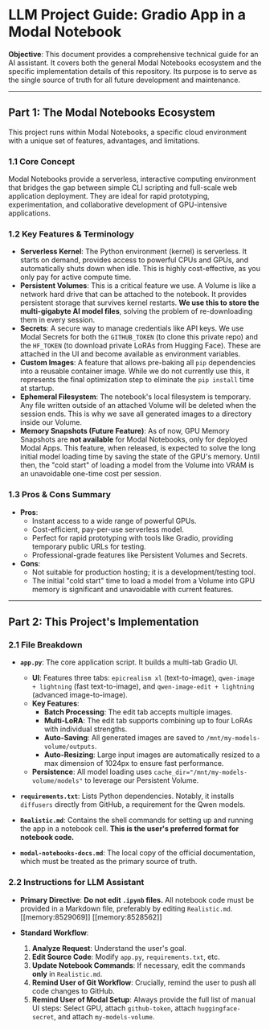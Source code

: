 # LLM Project Guide: Gradio App in a Modal Notebook

**Objective**: This document provides a comprehensive technical guide for an AI assistant. It covers both the general Modal Notebooks ecosystem and the specific implementation details of this repository. Its purpose is to serve as the single source of truth for all future development and maintenance.

---

## Part 1: The Modal Notebooks Ecosystem

This project runs within Modal Notebooks, a specific cloud environment with a unique set of features, advantages, and limitations.

### 1.1 Core Concept

Modal Notebooks provide a serverless, interactive computing environment that bridges the gap between simple CLI scripting and full-scale web application deployment. They are ideal for rapid prototyping, experimentation, and collaborative development of GPU-intensive applications.

### 1.2 Key Features & Terminology

*   **Serverless Kernel**: The Python environment (kernel) is serverless. It starts on demand, provides access to powerful CPUs and GPUs, and automatically shuts down when idle. This is highly cost-effective, as you only pay for active compute time.
*   **Persistent Volumes**: This is a critical feature we use. A Volume is like a network hard drive that can be attached to the notebook. It provides persistent storage that survives kernel restarts. **We use this to store the multi-gigabyte AI model files**, solving the problem of re-downloading them in every session.
*   **Secrets**: A secure way to manage credentials like API keys. We use Modal Secrets for both the `GITHUB_TOKEN` (to clone this private repo) and the `HF_TOKEN` (to download private LoRAs from Hugging Face). These are attached in the UI and become available as environment variables.
*   **Custom Images**: A feature that allows pre-baking all `pip` dependencies into a reusable container image. While we do not currently use this, it represents the final optimization step to eliminate the `pip install` time at startup.
*   **Ephemeral Filesystem**: The notebook's local filesystem is temporary. Any file written outside of an attached Volume will be deleted when the session ends. This is why we save all generated images to a directory inside our Volume.
*   **Memory Snapshots (Future Feature)**: As of now, GPU Memory Snapshots are **not available** for Modal Notebooks, only for deployed Modal Apps. This feature, when released, is expected to solve the long initial model loading time by saving the state of the GPU's memory. Until then, the "cold start" of loading a model from the Volume into VRAM is an unavoidable one-time cost per session.

### 1.3 Pros & Cons Summary

*   **Pros**:
    *   Instant access to a wide range of powerful GPUs.
    *   Cost-efficient, pay-per-use serverless model.
    *   Perfect for rapid prototyping with tools like Gradio, providing temporary public URLs for testing.
    *   Professional-grade features like Persistent Volumes and Secrets.
*   **Cons**:
    *   Not suitable for production hosting; it is a development/testing tool.
    *   The initial "cold start" time to load a model from a Volume into GPU memory is significant and unavoidable with current features.

---

## Part 2: This Project's Implementation

### 2.1 File Breakdown

*   **`app.py`**: The core application script. It builds a multi-tab Gradio UI.
    *   **UI**: Features three tabs: `epicrealism xl` (text-to-image), `qwen-image + lightning` (fast text-to-image), and `qwen-image-edit + lightning` (advanced image-to-image).
    *   **Key Features**:
        *   **Batch Processing**: The edit tab accepts multiple images.
        *   **Multi-LoRA**: The edit tab supports combining up to four LoRAs with individual strengths.
        *   **Auto-Saving**: All generated images are saved to `/mnt/my-models-volume/outputs`.
        *   **Auto-Resizing**: Large input images are automatically resized to a max dimension of 1024px to ensure fast performance.
    *   **Persistence**: All model loading uses `cache_dir="/mnt/my-models-volume/models"` to leverage our Persistent Volume.

*   **`requirements.txt`**: Lists Python dependencies. Notably, it installs `diffusers` directly from GitHub, a requirement for the Qwen models.

*   **`Realistic.md`**: Contains the shell commands for setting up and running the app in a notebook cell. **This is the user's preferred format for notebook code.**

*   **`modal-notebooks-docs.md`**: The local copy of the official documentation, which must be treated as the primary source of truth.

### 2.2 Instructions for LLM Assistant

*   **Primary Directive**: **Do not edit `.ipynb` files.** All notebook code must be provided in a Markdown file, preferably by editing `Realistic.md`. [[memory:8529069]] [[memory:8528562]]

*   **Standard Workflow**:
    1.  **Analyze Request**: Understand the user's goal.
    2.  **Edit Source Code**: Modify `app.py`, `requirements.txt`, etc.
    3.  **Update Notebook Commands**: If necessary, edit the commands **only** in `Realistic.md`.
    4.  **Remind User of Git Workflow**: Crucially, remind the user to push all code changes to GitHub.
    5.  **Remind User of Modal Setup**: Always provide the full list of manual UI steps: Select GPU, attach `github-token`, attach `huggingface-secret`, and attach `my-models-volume`.
